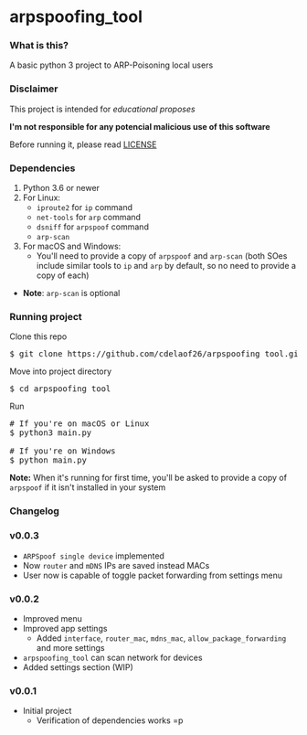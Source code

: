 # arpspoofing_tool

### What is this?

A basic python 3 project to ARP-Poisoning local users

### Disclaimer

This project is intended for _educational proposes_

**I'm not responsible for any potencial malicious use of this software**

Before running it, please read [LICENSE](LICENSE)

### Dependencies 

1. Python 3.6 or newer
2. For Linux:
   - `iproute2` for `ip` command
   - `net-tools` for `arp` command
   - `dsniff` for `arpspoof` command
   - `arp-scan`
3. For macOS and Windows:
   - You'll need to provide a copy of `arpspoof` and `arp-scan`
     (both SOes include similar tools to `ip` and `arp` by default, 
     so no need to provide a copy of each)

- **Note**: `arp-scan` is optional

### Running project

Clone this repo

<pre>
$ git clone https://github.com/cdelaof26/arpspoofing_tool.git
</pre>

Move into project directory

<pre>
$ cd arpspoofing_tool
</pre>

Run

<pre>
# If you're on macOS or Linux
$ python3 main.py

# If you're on Windows
$ python main.py
</pre>

**Note:**
When it's running for first time, you'll be asked to 
provide a copy of `arpspoof` if it isn't
installed in your system



### Changelog

### v0.0.3
- `ARPSpoof single device` implemented
- Now `router` and `mDNS` IPs are saved instead MACs
- User now is capable of toggle packet forwarding from settings menu


### v0.0.2

- Improved menu
- Improved app settings
  - Added `interface`, `router_mac`, `mdns_mac`,
    `allow_package_forwarding` and more settings
- `arpspoofing_tool` can scan network for devices
- Added settings section (WIP)


### v0.0.1

- Initial project
  - Verification of dependencies works =p
